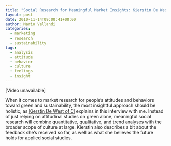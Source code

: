 ```yaml
---
title: "Social Research for Meaningful Market Insights: Kierstin De West"
layout: post
date: 2010-11-14T09:00:41+00:00
author: Mario Vellandi
categories:
  - marketing
  - research
  - sustainability
tags:
  - analysis
  - attitude
  - behavior
  - culture
  - feelings
  - insight
---
```

[Video unavailable]

When it comes to market research for people&#8217;s attitudes and behaviors toward green and sustainability, the most insightful approach should be holistic, as [Kierstin De West of CI](http://ci-shift.com/) explains in this interview with me. Instead of just relying on attitudinal studies on green alone, meaningful social research will combine quantitative, qualitative, and trend analyses with the broader scope of culture at large. Kierstin also describes a bit about the feedback she&#8217;s received so far, as well as what she believes the future holds for applied social studies.
